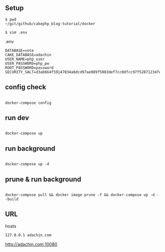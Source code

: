 ## Setup

```
$ pwd
~/git/github/cakephp_blog-tutorial/docker

$ vim .env
```

.env

```
DATABASE=vote
CAKE_DATABASE=adachin
USER_NAME=php_user
USER_PASSWORD=php_pw
ROOT_PASSWORD=password
SECURITY_SALT=d3ab664f59147034a6dcd97ae089f5083def7cc0dfcc97f52071234fe37ae82a
```

## config check

```

docker-compose config

```

## run dev

```

docker-compose up

```

## run background

```

docker-compose up -d

```

## prune & run background


```

docker-compose pull && docker image prune -f && docker-compose up -d --build

```

## URL

hosts

```
127.0.0.1 adachin.com
```

http://adachin.com:10080
